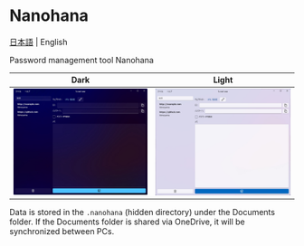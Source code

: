 # Nanohana
[日本語](README.md) | English

Password management tool Nanohana

|Dark|Light|
|:--:|:--:|
|![Dark Nanohana](docs/Dark.jpg)|![Light Nanohana](docs/Light.jpg)|

Data is stored in the `.nanohana` (hidden directory) under the Documents folder. If the Documents folder is shared via OneDrive, it will be synchronized between PCs.